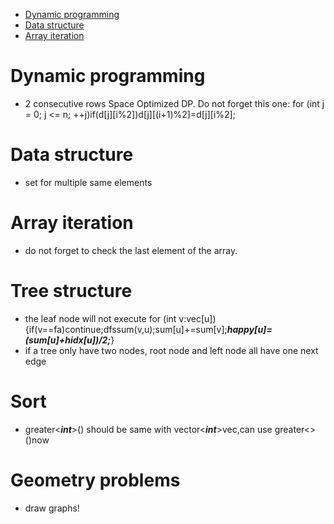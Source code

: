 - [Dynamic programming](#dynamic-programming)
- [Data structure](#data-structure)
- [Array iteration](#array-iteration)

# Dynamic programming
  - 2 consecutive rows Space Optimized DP. Do not forget this one: for (int j = 0; j <= n; ++j)if(d[j][i%2])d[j][(i+1)%2]=d[j][i%2];
  
# Data structure
  - set for multiple same elements
  
# Array iteration
  - do not forget to check the last element of the array.
  
# Tree structure
  - the leaf node will not execute for (int v:vec[u]) {if(v==fa)continue;dfssum(v,u);sum[u]+=sum[v];***happy[u]=(sum[u]+hidx[u])/2;***}
  - if a tree only have two nodes, root node and left node all have one next edge
  
# Sort
  - greater<***int***>() should be same with vector<***int***>vec,can use greater<>()now
  
  
# Geometry problems
  - draw graphs!
  
  
